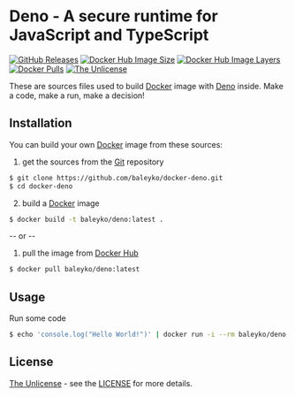 # Deno - A secure runtime for JavaScript and TypeScript

[![GitHub Releases](https://img.shields.io/github/release/baleyko/docker-deno.svg)](https://github.com/baleyko/docker-deno/releases)
[![Docker Hub Image Size](https://img.shields.io/docker/image-size/baleyko/deno/latest.svg)](https://microbadger.com/images/baleyko/deno)
[![Docker Hub Image Layers](https://images.microbadger.com/badges/image/baleyko/deno.svg)](https://microbadger.com/images/baleyko/deno)
[![Docker Pulls](https://img.shields.io/docker/pulls/baleyko/deno.svg)](https://hub.docker.com/r/baleyko/deno/)
[![The Unlicense](https://img.shields.io/badge/license-Unlicense-orange.svg)](https://unlicense.org)

These are sources files used to build [Docker](https://www.docker.com/) image with [Deno](https://deno.land/) inside. Make a code, make a run, make a decision!

## Installation

You can build your own [Docker](https://www.docker.com/) image from these sources:

1. get the sources from the [Git](https://git-scm.com/) repository

```bash
$ git clone https://github.com/baleyko/docker-deno.git
$ cd docker-deno
```

2. build a [Docker](https://www.docker.com/) image

```bash
$ docker build -t baleyko/deno:latest .
```

-- or --

1. pull the image from [Docker Hub](https://hub.docker.com/)

```bash
$ docker pull baleyko/deno:latest
```

## Usage

Run some code

```bash
$ echo 'console.log("Hello World!")' | docker run -i --rm baleyko/deno:latest
```

## License

[The Unlicense](https://unlicense.org/) - see the [LICENSE](https://github.com/baleyko/docker-deno/blob/master/LICENSE.md) for more details.
